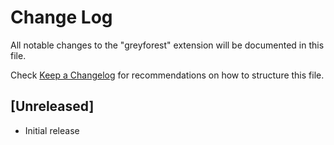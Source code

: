 # Change Log
All notable changes to the "greyforest" extension will be documented in this file.

Check [Keep a Changelog](http://keepachangelog.com/) for recommendations on how to structure this file.

## [Unreleased]
- Initial release
